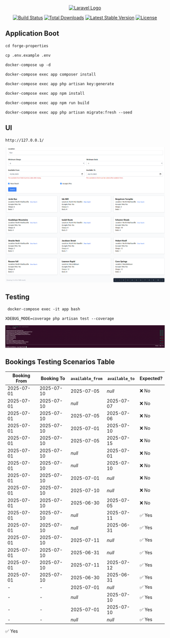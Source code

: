 <p align="center"><a href="https://laravel.com" target="_blank"><img src="https://raw.githubusercontent.com/laravel/art/master/logo-lockup/5%20SVG/2%20CMYK/1%20Full%20Color/laravel-logolockup-cmyk-red.svg" width="400" alt="Laravel Logo"></a></p>

<p align="center">
<a href="https://github.com/laravel/framework/actions"><img src="https://github.com/laravel/framework/workflows/tests/badge.svg" alt="Build Status"></a>
<a href="https://packagist.org/packages/laravel/framework"><img src="https://img.shields.io/packagist/dt/laravel/framework" alt="Total Downloads"></a>
<a href="https://packagist.org/packages/laravel/framework"><img src="https://img.shields.io/packagist/v/laravel/framework" alt="Latest Stable Version"></a>
<a href="https://packagist.org/packages/laravel/framework"><img src="https://img.shields.io/packagist/l/laravel/framework" alt="License"></a>
</p>

## Application Boot
```
cd forge-properties
```
```
cp .env.example .env
```
```
docker-compose up -d
```
```
docker-compose exec app composer install
```
```
docker-compose exec app php artisan key:generate
```
```
docker-compose exec app npm install
```
```
docker-compose exec app npm run build
```
```
docker-compose exec app php artisan migrate:fresh --seed
```
## UI
```
http://127.0.0.1/
```
![img.png](img.png)
## Testing
```
 docker-compose exec -it app bash
```
```
XDEBUG_MODE=coverage php artisan test --coverage
```
![img_1.png](img_1.png)
## Bookings Testing Scenarios Table
| Booking From | Booking To | `available_from` | `available_to` | Expected? | 
|--------------|------------|------------------|----------------|-----------|
| 2025-07-01   | 2025-07-10 | 2025-07-05       | *null*         | ❌ No     |
| 2025-07-01   | 2025-07-10 | *null*           | 2025-07-07     | ❌ No     |
| 2025-07-01   | 2025-07-10 | 2025-07-05       | 2025-07-06     | ❌ No     | 
| 2025-07-01   | 2025-07-10 | 2025-07-01       | 2025-07-10     | ❌ No     | 
| 2025-07-01   | 2025-07-10 | 2025-07-05       | 2025-07-15     | ❌ No     | 
| 2025-07-01   | 2025-07-10 | *null*           | 2025-07-01     | ❌ No     |
| 2025-07-01   | 2025-07-10 | *null*           | 2025-07-10     | ❌ No     |
| 2025-07-01   | 2025-07-10 | 2025-07-01       | *null*         | ❌ No     |
| 2025-07-01   | 2025-07-10 | 2025-07-10       | *null*         | ❌ No     |
| 2025-07-01   | 2025-07-10 | 2025-06-30       | 2025-07-05     | ❌ No     | 
| 2025-07-01   | 2025-07-10 | *null*           | 2025-07-11     | ✅ Yes    | 
| 2025-07-01   | 2025-07-10 | *null*           | 2025-06-31     | ✅ Yes    |
| 2025-07-01   | 2025-07-10 | 2025-07-11       | *null*         | ✅ Yes    |
| 2025-07-01   | 2025-07-10 | 2025-06-31       | *null*         | ✅ Yes    | 
| 2025-07-01   | 2025-07-10 | 2025-07-11       | 2025-07-12     | ✅ Yes    |
| 2025-07-01   | 2025-07-10 | 2025-06-30       | 2025-06-31     | ✅ Yes    |
| -            | -          | 2025-07-01       | *null*         | ✅ Yes    |
| -            | -          | *null*           | 2025-07-10     | ✅ Yes    |
| -            | -          | 2025-07-01       | 2025-07-10     | ✅ Yes    |
| -            | -          | *null*           | *null*         | ✅ Yes    | 

 
 

 
 
 















✅ Yes














